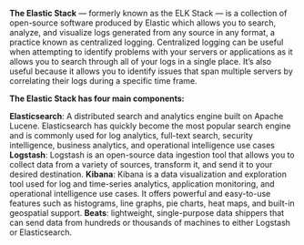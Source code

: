 **The Elastic Stack** — formerly known as the ELK Stack — is a collection of open-source software produced by Elastic which allows you to search, analyze, and visualize logs generated from any source in any format, a practice known as centralized logging. Centralized logging can be useful when attempting to identify problems with your servers or applications as it allows you to search through all of your logs in a single place. It’s also useful because it allows you to identify issues that span multiple servers by correlating their logs during a specific time frame.

**The Elastic Stack has four main components:**

**Elasticsearch**: A distributed search and analytics engine built on Apache Lucene. Elasticsearch has quickly become the most popular search engine and is commonly used for log analytics, full-text search, security intelligence, business analytics, and operational intelligence use cases
**Logstash**: Logstash is an open-source data ingestion tool that allows you to collect data from a variety of sources, transform it, and send it to your desired destination.
**Kibana**: Kibana is a data visualization and exploration tool used for log and time-series analytics, application monitoring, and operational intelligence use cases. It offers powerful and easy-to-use features such as histograms, line graphs, pie charts, heat maps, and built-in geospatial support.
**Beats**: lightweight, single-purpose data shippers that can send data from hundreds or thousands of machines to either Logstash or Elasticsearch.
